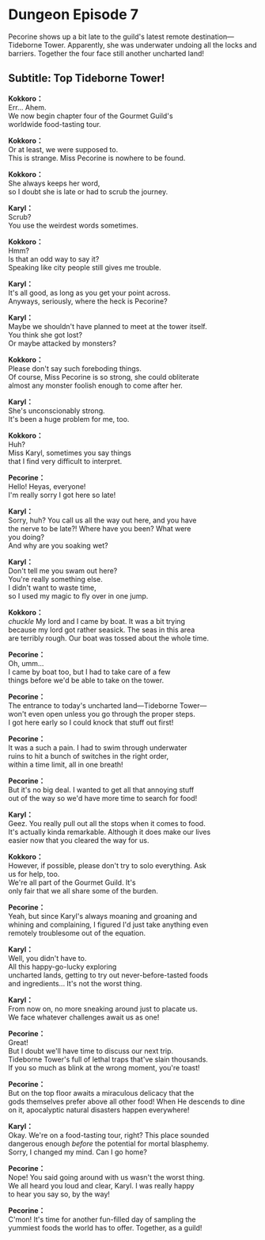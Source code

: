 # Dungeon Episode 7
Pecorine shows up a bit late to the guild's latest remote destination—Tideborne Tower. Apparently, she was underwater undoing all the locks and barriers. Together the four face still another uncharted land!
  
## Subtitle: Top Tideborne Tower!
  
**Kokkoro：**  
Err... Ahem.  
We now begin chapter four of the Gourmet Guild's  
worldwide food-tasting tour.  
  
**Kokkoro：**  
Or at least, we were supposed to.  
This is strange. Miss Pecorine is nowhere to be found.  
  
**Kokkoro：**  
She always keeps her word,  
so I doubt she is late or had to scrub the journey.  
  
**Karyl：**  
Scrub?  
You use the weirdest words sometimes.  
  
**Kokkoro：**  
Hmm?  
Is that an odd way to say it?  
Speaking like city people still gives me trouble.  
  
**Karyl：**  
It's all good, as long as you get your point across.  
Anyways, seriously, where the heck is Pecorine?  
  
**Karyl：**  
Maybe we shouldn't have planned to meet at the tower itself.  
You think she got lost?  
Or maybe attacked by monsters?  
  
**Kokkoro：**  
Please don't say such foreboding things.  
Of course, Miss Pecorine is so strong, she could obliterate  
almost any monster foolish enough to come after her.  
  
**Karyl：**  
She's unconscionably strong.  
It's been a huge problem for me, too.  
  
**Kokkoro：**  
Huh?  
Miss Karyl, sometimes you say things  
that I find very difficult to interpret.  
  
**Pecorine：**  
Hello! Heyas, everyone!  
I'm really sorry I got here so late!  
  
**Karyl：**  
Sorry, huh? You call us all the way out here, and you have  
the nerve to be late?! Where have you been? What were  
you doing?  
And why are you soaking wet?  
  
**Karyl：**  
Don't tell me you swam out here?  
You're really something else.  
I didn't want to waste time,  
so I used my magic to fly over in one jump.  
  
**Kokkoro：**  
*chuckle* My lord and I came by boat. It was a bit trying  
because my lord got rather seasick. The seas in this area  
are terribly rough. Our boat was tossed about the whole time.  
  
**Pecorine：**  
Oh, umm...  
I came by boat too, but I had to take care of a few  
things before we'd be able to take on the tower.  
  
**Pecorine：**  
The entrance to today's uncharted land—Tideborne Tower—  
won't even open unless you go through the proper steps.  
I got here early so I could knock that stuff out first!  
  
**Pecorine：**  
It was a such a pain. I had to swim through underwater  
ruins to hit a bunch of switches in the right order,  
within a time limit, all in one breath!  
  
**Pecorine：**  
But it's no big deal. I wanted to get all that annoying stuff  
out of the way so we'd have more time to search for food!  
  
**Karyl：**  
Geez. You really pull out all the stops when it comes to food.  
It's actually kinda remarkable. Although it does make our lives  
easier now that you cleared the way for us.  
  
**Kokkoro：**  
However, if possible, please don't try to solo everything. Ask  
us for help, too.  
We're all part of the Gourmet Guild. It's  
only fair that we all share some of the burden.  
  
**Pecorine：**  
Yeah, but since Karyl's always moaning and groaning and  
whining and complaining, I figured I'd just take anything even  
remotely troublesome out of the equation.  
  
**Karyl：**  
Well, you didn't have to.  
All this happy-go-lucky exploring  
uncharted lands, getting to try out never-before-tasted foods  
and ingredients... It's not the worst thing.  
  
**Karyl：**  
From now on, no more sneaking around just to placate us.  
We face whatever challenges await us as one!  
  
**Pecorine：**  
Great!  
But I doubt we'll have time to discuss our next trip.  
Tideborne Tower's full of lethal traps that've slain thousands.  
If you so much as blink at the wrong moment, you're toast!  
  
**Pecorine：**  
But on the top floor awaits a miraculous delicacy that the  
gods themselves prefer above all other food! When He descends to dine  
on it, apocalyptic natural disasters happen everywhere!  
  
**Karyl：**  
Okay. We're on a food-tasting tour, right? This place sounded  
dangerous enough *before* the potential for mortal blasphemy.  
Sorry, I changed my mind. Can I go home?  
  
**Pecorine：**  
Nope! You said going around with us wasn't the worst thing.  
We all heard you loud and clear, Karyl. I was really happy  
to hear you say so, by the way!  
  
**Pecorine：**  
C'mon! It's time for another fun-filled day of sampling the  
yummiest foods the world has to offer. Together, as a guild!  
